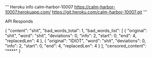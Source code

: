 '''
Heroku info
calm-harbor-10007
https://calm-harbor-10007.herokuapp.com/
https://git.heroku.com/calm-harbor-10007.git
'''

API Responds

{
    "content": "shit",
    "bad_words_total": 1,
    "bad_words_list": [
        {
            "original": "shit",
            "word": "shit",
            "deviations": 0,
            "info": 2,
            "start": 0,
            "end": 4,
            "replacedLen": 4
        },
{
            "original": "IDIOT",
            "word": "shit",
            "deviations": 0,
            "info": 2,
            "start": 0,
            "end": 4,
            "replacedLen": 4
        }
    ],
    "censored_content": "****"
}
